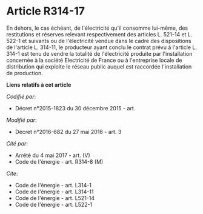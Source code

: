# Article R314-17

En dehors, le cas échéant, de l'électricité qu'il consomme lui-même, des restitutions et réserves relevant respectivement des
articles L. 521-14 et L. 522-1 et suivants ou de l'électricité vendue dans le cadre des dispositions de l'article L. 314-11,
le producteur ayant conclu le contrat prévu à l'article L. 314-1 est tenu de vendre la totalité de l'électricité produite par
l'installation concernée à la société Electricité de France ou à l'entreprise locale de distribution qui exploite le réseau
public auquel est raccordée l'installation de production.

**Liens relatifs à cet article**

_Codifié par_:

  - Décret n°2015-1823 du 30 décembre 2015 - art.

_Modifié par_:

  - Décret n°2016-682 du 27 mai 2016 - art. 3

_Cité par_:

  - Arrêté du 4 mai 2017 - art. (V)
  - Code de l'énergie - art. R314-8 (M)

_Cite_:

  - Code de l'énergie - art. L314-1
  - Code de l'énergie - art. L314-11
  - Code de l'énergie - art. L521-14
  - Code de l'énergie - art. L522-1
